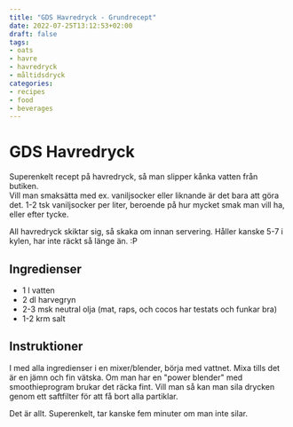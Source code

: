 ```yaml
---
title: "GDS Havredryck - Grundrecept"
date: 2022-07-25T13:12:53+02:00
draft: false
tags:
- oats
- havre
- havredryck
- måltidsdryck
categories:
- recipes
- food
- beverages
---
```


# GDS Havredryck

Superenkelt recept på havredryck, så man slipper kånka vatten från butiken.  
Vill man smaksätta med ex. vaniljsocker eller liknande är det bara att göra det.
1-2 tsk vaniljsocker per liter, beroende på hur mycket smak man vill ha, eller efter tycke.

All havredryck skiktar sig, så skaka om innan servering. 
Håller kanske 5-7 i kylen, har inte räckt så länge än. :P

## Ingredienser 

- 1 l vatten
- 2 dl harvegryn
- 2-3 msk neutral olja (mat, raps, och cocos har testats och funkar bra)
- 1-2 krm salt

## Instruktioner

I med alla ingredienser i en mixer/blender, börja med vattnet. Mixa tills det är en jämn och fin vätska. 
Om man har en "power blender" med smoothieprogram brukar det räcka fint.
Vill man så kan man sila drycken genom ett saftfilter för att få bort alla partiklar.

Det är allt. Superenkelt, tar kanske fem minuter om man inte silar.

